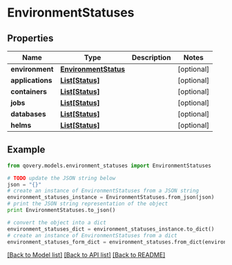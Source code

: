 # EnvironmentStatuses


## Properties
Name | Type | Description | Notes
------------ | ------------- | ------------- | -------------
**environment** | [**EnvironmentStatus**](EnvironmentStatus.md) |  | [optional] 
**applications** | [**List[Status]**](Status.md) |  | [optional] 
**containers** | [**List[Status]**](Status.md) |  | [optional] 
**jobs** | [**List[Status]**](Status.md) |  | [optional] 
**databases** | [**List[Status]**](Status.md) |  | [optional] 
**helms** | [**List[Status]**](Status.md) |  | [optional] 

## Example

```python
from qovery.models.environment_statuses import EnvironmentStatuses

# TODO update the JSON string below
json = "{}"
# create an instance of EnvironmentStatuses from a JSON string
environment_statuses_instance = EnvironmentStatuses.from_json(json)
# print the JSON string representation of the object
print EnvironmentStatuses.to_json()

# convert the object into a dict
environment_statuses_dict = environment_statuses_instance.to_dict()
# create an instance of EnvironmentStatuses from a dict
environment_statuses_form_dict = environment_statuses.from_dict(environment_statuses_dict)
```
[[Back to Model list]](../README.md#documentation-for-models) [[Back to API list]](../README.md#documentation-for-api-endpoints) [[Back to README]](../README.md)



